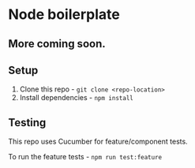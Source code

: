 # Node boilerplate

## More coming soon.

## Setup

1. Clone this repo - `git clone <repo-location>`
2. Install dependencies - `npm install`

## Testing

This repo uses Cucumber for feature/component tests. 

To run the feature tests - `npm run test:feature`
